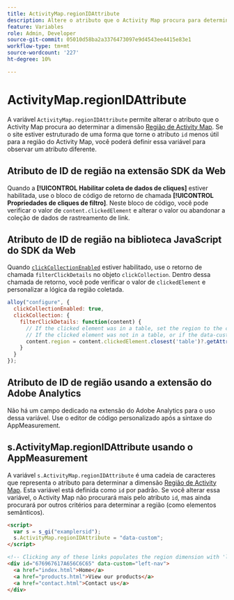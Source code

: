 ```yaml
---
title: ActivityMap.regionIDAttribute
description: Altere o atributo que o Activity Map procura para determinar a região.
feature: Variables
role: Admin, Developer
source-git-commit: 05010d58ba2a3376473097e9d4543ee4415e83e1
workflow-type: tm+mt
source-wordcount: '227'
ht-degree: 10%

---
```


# ActivityMap.regionIDAttribute

A variável `ActivityMap.regionIDAttribute` permite alterar o atributo que o Activity Map procura ao determinar a dimensão [Região de Activity Map](/help/components/dimensions/activity-map-region.md). Se o site estiver estruturado de uma forma que torne o atributo `id` menos útil para a região do Activity Map, você poderá definir essa variável para observar um atributo diferente.

## Atributo de ID de região na extensão SDK da Web

Quando a **[!UICONTROL Habilitar coleta de dados de cliques]** estiver habilitada, use o bloco de código de retorno de chamada **[!UICONTROL Propriedades de cliques de filtro]**. Neste bloco de código, você pode verificar o valor de `content.clickedElement` e alterar o valor ou abandonar a coleção de dados de rastreamento de link.

## Atributo de ID de região na biblioteca JavaScript do SDK da Web

Quando [`clickCollectionEnabled`](https://experienceleague.adobe.com/en/docs/experience-platform/web-sdk/commands/configure/clickcollectionenabled) estiver habilitado, use o retorno de chamada `filterClickDetails` no objeto `clickCollection`. Dentro dessa chamada de retorno, você pode verificar o valor de `clickedElement` e personalizar a lógica da região coletada.

```js
alloy("configure", {
  clickCollectionEnabled: true,
  clickCollection: {
    filterClickDetails: function(content) {
      // If the clicked element was in a table, set the region to the contents of the data-custom attribute
      // If the clicked element was not in a table, or if the data-custom attribute doesn't exist, leave region as-is
      content.region = content.clickedElement.closest('table')?.getAttribute('data-custom') || content.region;
    }
  }
});
```

## Atributo de ID de região usando a extensão do Adobe Analytics

Não há um campo dedicado na extensão do Adobe Analytics para o uso dessa variável. Use o editor de código personalizado após a sintaxe do AppMeasurement.

## s.ActivityMap.regionIDAttribute usando o AppMeasurement

A variável `s.ActivityMap.regionIDAttribute` é uma cadeia de caracteres que representa o atributo para determinar a dimensão [Região de Activity Map](/help/components/dimensions/activity-map-region.md). Esta variável está definida como `id` por padrão. Se você alterar essa variável, o Activity Map não procurará mais pelo atributo `id`, mas ainda procurará por outros critérios para determinar a região (como elementos semânticos).

```html
<script>
  var s = s_gi("examplersid");
  s.ActivityMap.regionIDAttribute = "data-custom";
</script>

<!-- Clicking any of these links populates the region dimension with 'left-nav' -->
<div id="676967617A656C6C65" data-custom="left-nav">
  <a href="index.html">Home</a>
  <a href="products.html">View our products</a>
  <a href="contact.html">Contact us</a>
</div>
```
